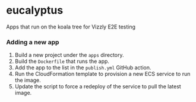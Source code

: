 # eucalyptus
Apps that run on the koala tree for Vizzly E2E testing

### Adding a new app

1. Build a new project under the `apps` directory.
2. Build the `Dockerfile` that runs the app.
3. Add the app to the list in the `publish.yml` GitHub action.
4. Run the CloudFormation template to provision a new ECS service to run the image.
5. Update the script to force a redeploy of the service to pull the latest image.
